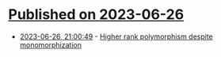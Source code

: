 # [Published on 2023-06-26](index.md)

* [2023-06-26, 21:00:49](https://lobste.rs/s/pk4y4w/higher_rank_polymorphism_despite) - [Higher rank polymorphism despite monomorphization](https://cohost.org/prophet/post/1757240-higher-rank-polymorp)
